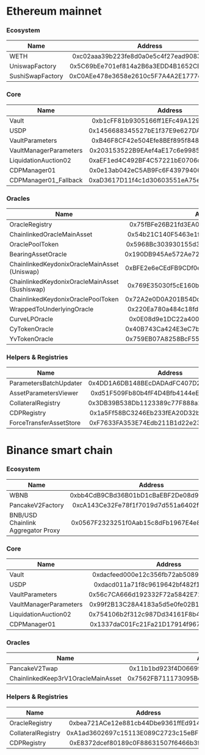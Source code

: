 # Ethereum mainnet

### Ecosystem

| Name          | Address       |
| ------------- |:-------------:|
| WETH      | 0xc02aaa39b223fe8d0a0e5c4f27ead9083c756cc2 |
| UniswapFactory      | 0x5C69bEe701ef814a2B6a3EDD4B1652CB9cc5aA6f      |
| SushiSwapFactory | 0xC0AEe478e3658e2610c5F7A4A2E1777cE9e4f2Ac      |

### Core

| Name          | Address       |
| ------------- |:-------------:|
| Vault | 0xb1cFF81b9305166ff1EFc49A129ad2AfCd7BCf19      |
| USDP | 0x1456688345527bE1f37E9e627DA0837D6f08C925      |
| VaultParameters      | 0xB46F8CF42e504Efe8BEf895f848741daA55e9f1D |
| VaultManagerParameters      | 0x203153522B9EAef4aE17c6e99851EE7b2F7D312E      |
| LiquidationAuction02      | 0xaEF1ed4C492BF4C57221bE0706def67813D79955      |
| CDPManager01      | 0x0e13ab042eC5AB9Fc6F43979406088B9028F66fA      |
| CDPManager01_Fallback      | 0xaD3617D11f4c1d30603551eA75e9Ace9CB386e15      |

### Oracles

| Name          | Address       |
| ------------- |:-------------:|
| OracleRegistry | 0x75fBFe26B21fd3EA008af0C764949f8214150C8f      |
| ChainlinkedOracleMainAsset | 0x54b21C140F5463e1fDa69B934da619eAaa61f1CA      |
| OraclePoolToken      | 0x5968Bc303930155d36fA9AeE2B5b0F6D39598434 |
| BearingAssetOracle      | 0x190DB945Ae572Ae72E367b549b78C41E211864AB      |
| ChainlinkedKeydonixOracleMainAsset (Uniswap)      | 0xBFE2e6eCEdFB9CDf0e9dA98AB116D57DdC82D078      |
| ChainlinkedKeydonixOracleMainAsset (Sushiswap)      | 0x769E35030f5cE160b287Bce0462d46Decf29b6DD      |
| ChainlinkedKeydonixOraclePoolToken      | 0x72A2e0D0A201B54DcFB668a46BE99494eFF6D2A8      |
| WrappedToUnderlyingOracle      | 0x220Ea780a484c18fd0Ab252014c58299759a1Fbd      |
| CurveLPOracle      | 0x0E08d9e1DC22a400EbcA25E9a8f292910fa8fe08      |
| CyTokenOracle      | 0x40B743Ca424E3eC7b97f5AD93d2263Ae01DAE1D8      |
| YvTokenOracle      | 0x759EB07A8258BcF5590E9303763803DcF264652d      |

### Helpers & Registries

| Name          | Address       |
| ------------- |:-------------:|
| ParametersBatchUpdater | 0x4DD1A6DB148BEcDADAdFC407D23b725eDd3cfB6f      |
| AssetParametersViewer | 0xd51F509Fb80b4fF4D4Bfb4144eEd877F0F499AF6      |
| CollateralRegistry      | 0x3DB39B538Db1123389c77F888a213F1A6dd22EF3 |
| CDPRegistry      | 0x1a5Ff58BC3246Eb233fEA20D32b79B5F01eC650c      |
| ForceTransferAssetStore      | 0xF7633FA353E74Edb211B1d22e23c96aE4d7b24C0      |


# Binance smart chain

### Ecosystem

| Name          | Address       |
| ------------- |:-------------:|
| WBNB      | 0xbb4CdB9CBd36B01bD1cBaEBF2De08d9173bc095c |
| PancakeV2Factory      | 0xcA143Ce32Fe78f1f7019d7d551a6402fC5350c73      |
| BNB/USD Chainlink Aggregator Proxy     | 0x0567F2323251f0Aab15c8dFb1967E4e8A7D42aeE      |

### Core

| Name          | Address       |
| ------------- |:-------------:|
| Vault | 0xdacfeed000e12c356fb72ab5089e7dd80ff4dd93      |
| USDP | 0xdacd011a71f8c9619642bf482f1d4ceb338cffcf      |
| VaultParameters      | 0x56c7CA666d192332F72a5842E72eED5f59F0fb48 |
| VaultManagerParameters      | 0x99f2B13C28A4183a5d5e0fe02B1B5aeEe85FAF5A      |
| LiquidationAuction02      | 0x754106b2f312c987Dd34161F8b4735392fa93F06      |
| CDPManager01      | 0x1337daC01Fc21Fa21D17914f96725f7a7b73868f      |

### Oracles

| Name          | Address       |
| ------------- |:-------------:|
| PancakeV2Twap | 0x11b1bd923f4D0669958e16A511567f540Bc21d2e      |
| ChainlinkedKeep3rV1OracleMainAsset | 0x7562FB711173095Bc2d8100C107e6Da639E0F4B0      |

### Helpers & Registries

| Name          | Address       |
| ------------- |:-------------:|
| OracleRegistry | 0xbea721ACe12e881cb44Dbe9361ffEd9141CE547F      |
| CollateralRegistry | 0xA1ad3602697c15113E089C2723c15eBF3038465C      |
| CDPRegistry | 0xE8372dcef80189c0F88631507f6466b3f60E24A4      |
